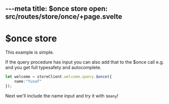 ---meta
title: $once store
open: src/routes/store/once/+page.svelte
---

# $once store

This example is simple.

If the query procedure has input you can also add that to the $once call e.g. and you get full typesafety and autocomplete.

```typescript
let welcome = storeClient.welcome.query.$once({
	name:"Yusaf"
});
```

Next we'll include the name input and try it with `$many`!